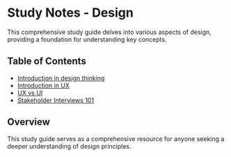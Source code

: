 # Study Notes - Design

This comprehensive study guide delves into various aspects of design,
providing a foundation for understanding key concepts.

## Table of Contents

- [Introduction in design thinking](design-thinking.md)
- [Introduction in UX](ux-overview.md)
- [UX vs UI](ux-ui.md)
- [Stakeholder Interviews 101](stakeholder-interview.md)

## Overview

This study guide serves as a comprehensive resource for anyone seeking a deeper
understanding of design principles.